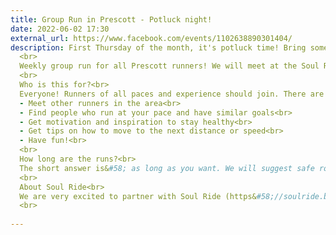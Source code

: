 ```yaml
---
title: Group Run in Prescott - Potluck night!
date: 2022-06-02 17:30
external_url: https://www.facebook.com/events/1102638890301404/
description: First Thursday of the month, it's potluck time! Bring some food to share with everyone.<br>
  <br>
  Weekly group run for all Prescott runners! We will meet at the Soul Ride bike shop located on Montezuma every Thursday at 5&#58;30pm.<br>
  <br>
  Who is this for?<br>
  Everyone! Runners of all paces and experience should join. There are many reasons to join&#58;<br>
  - Meet other runners in the area<br>
  - Find people who run at your pace and have similar goals<br>
  - Get motivation and inspiration to stay healthy<br>
  - Get tips on how to move to the next distance or speed<br>
  - Have fun!<br>
  <br>
  How long are the runs?<br>
  The short answer is&#58; as long as you want. We will suggest safe routes around the shop but you are welcome to create your own. The urban trail is very close and a very good place to run. We encourage everyone to stay for a bit after the run and socialize with others. Water will be available behind Soul Ride, as well as a comfortable place to hang out.<br>
  <br>
  About Soul Ride<br>
  We are very excited to partner with Soul Ride (https&#58;//soulride.bike) for this event. Soul Ride was founded by Prescott local mountain bikers, Kate Phelan and Cina Mcconaughy, with the purpose of introducing all people to the joys of Prescott mountain biking. Soul Ride is locally based, they are committed to connecting individuals to their personal power through the soul connection felt on a mountain bike.<br>
  <br>
  
---
```

